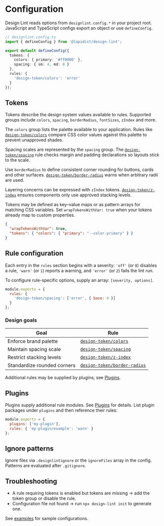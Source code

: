 # Configuration

Design Lint reads options from `designlint.config.*` in your project root. JavaScript and TypeScript configs export an object or use `defineConfig`.

```ts
// designlint.config.ts
import { defineConfig } from '@lapidist/design-lint';

export default defineConfig({
  tokens: {
    colors: { primary: '#ff0000' },
    spacing: { sm: 4, md: 8 }
  },
  rules: {
    'design-token/colors': 'error'
  }
});
```

## Tokens

Tokens describe the design system values available to rules. Supported groups include `colors`, `spacing`, `borderRadius`, `fontSizes`, `zIndex` and more.

The `colors` group lists the palette available to your application. Rules like [`design-token/colors`](rules/design-token/colors.md) compare CSS color values against this palette to prevent unapproved shades.

Spacing scales are represented by the `spacing` group. The [`design-token/spacing`](rules/design-token/spacing.md) rule checks margin and padding declarations so layouts stick to the scale.

Use `borderRadius` to define consistent corner rounding for buttons, cards and other surfaces. [`design-token/border-radius`](rules/design-token/border-radius.md) warns when arbitrary radii are used.

Layering concerns can be expressed with `zIndex` tokens. [`design-token/z-index`](rules/design-token/z-index.md) ensures components only use approved stacking levels.

Tokens may be defined as key–value maps or as pattern arrays for matching CSS variables. Set `wrapTokensWithVar: true` when your tokens already map to custom properties.

```json
{
  "wrapTokensWithVar": true,
  "tokens": { "colors": { "primary": "--color-primary" } }
}
```

## Rule configuration

Each entry in the `rules` section begins with a severity: `'off'` (or `0`) disables a rule, `'warn'` (or `1`) reports a warning, and `'error'` (or `2`) fails the lint run.

To configure rule-specific options, supply an array: `[severity, options]`.

```js
module.exports = {
  rules: {
    'design-token/spacing': ['error', { base: 4 }]
  }
};
```

### Design goals

| Goal | Rule |
| --- | --- |
| Enforce brand palette | [`design-token/colors`](rules/design-token/colors.md) |
| Maintain spacing scale | [`design-token/spacing`](rules/design-token/spacing.md) |
| Restrict stacking levels | [`design-token/z-index`](rules/design-token/z-index.md) |
| Standardize rounded corners | [`design-token/border-radius`](rules/design-token/border-radius.md) |

Additional rules may be supplied by plugins; see [Plugins](plugins.md).

## Plugins

Plugins supply additional rule modules. See [Plugins](plugins.md) for details. List plugin packages under `plugins` and then reference their rules:

```js
module.exports = {
  plugins: ['my-plugin'],
  rules: { 'my-plugin/example': 'warn' }
};
```

## Ignore patterns

Ignore files via `.designlintignore` or the `ignoreFiles` array in the config. Patterns are evaluated after `.gitignore`.

## Troubleshooting

- A rule requiring tokens is enabled but tokens are missing → add the token group or disable the rule.
- Configuration file not found → run `npx design-lint init` to generate one.

See [examples](https://github.com/bylapidist/design-lint/tree/main/docs/examples) for sample configurations.
